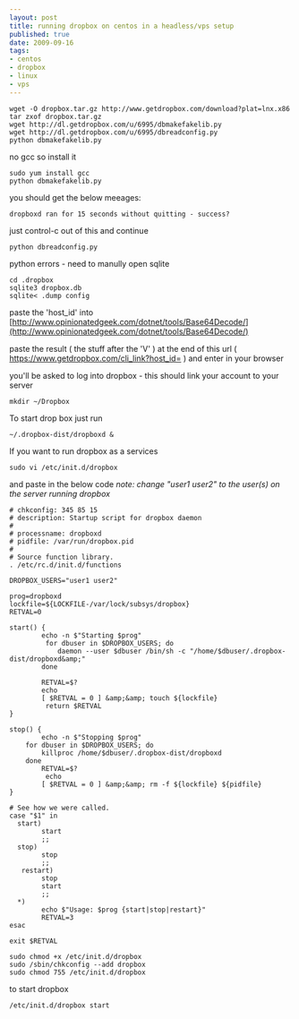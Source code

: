 ```yaml
--- 
layout: post
title: running dropbox on centos in a headless/vps setup
published: true
date: 2009-09-16
tags: 
- centos
- dropbox
- linux
- vps
---
```

```
wget -O dropbox.tar.gz http://www.getdropbox.com/download?plat=lnx.x86
tar zxof dropbox.tar.gz
wget http://dl.getdropbox.com/u/6995/dbmakefakelib.py
wget http://dl.getdropbox.com/u/6995/dbreadconfig.py
python dbmakefakelib.py
```

no gcc so install it

```
sudo yum install gcc
python dbmakefakelib.py
```

you should get the below meeages:

```
dropboxd ran for 15 seconds without quitting - success?
```

just control-c out of this and continue

```
python dbreadconfig.py
```

python errors - need to manully open sqlite


```
cd .dropbox
sqlite3 dropbox.db
sqlite< .dump config
```

paste the 'host_id' into [http://www.opinionatedgeek.com/dotnet/tools/Base64Decode/](http://www.opinionatedgeek.com/dotnet/tools/Base64Decode/)

paste the result ( the stuff after the 'V' ) at the end of this url
( https://www.getdropbox.com/cli_link?host_id= ) and enter in your browser 

you'll be asked to log into dropbox - this should link your account to your server

```
mkdir ~/Dropbox
```

To start drop box just run

```
~/.dropbox-dist/dropboxd &
```


If you want to run dropbox as a services

```
sudo vi /etc/init.d/dropbox
```

and paste in the below code 
_note: change "user1 user2" to the user(s) on the server running dropbox_

```
# chkconfig: 345 85 15
# description: Startup script for dropbox daemon
#
# processname: dropboxd
# pidfile: /var/run/dropbox.pid
#
# Source function library.
. /etc/rc.d/init.d/functions

DROPBOX_USERS="user1 user2"

prog=dropboxd
lockfile=${LOCKFILE-/var/lock/subsys/dropbox}
RETVAL=0

start() {
        echo -n $"Starting $prog"
         for dbuser in $DROPBOX_USERS; do
            daemon --user $dbuser /bin/sh -c "/home/$dbuser/.dropbox-dist/dropboxd&amp;"
        done

        RETVAL=$?
        echo
        [ $RETVAL = 0 ] &amp;&amp; touch ${lockfile}
         return $RETVAL
}

stop() {
        echo -n $"Stopping $prog"
    for dbuser in $DROPBOX_USERS; do
        killproc /home/$dbuser/.dropbox-dist/dropboxd
    done
        RETVAL=$?
         echo
        [ $RETVAL = 0 ] &amp;&amp; rm -f ${lockfile} ${pidfile}
}

# See how we were called.
case "$1" in
  start)
        start
        ;;
  stop)
        stop
        ;;
   restart)
        stop
        start
        ;;
  *)
        echo $"Usage: $prog {start|stop|restart}"
        RETVAL=3
esac

exit $RETVAL
```

```
sudo chmod +x /etc/init.d/dropbox
sudo /sbin/chkconfig --add dropbox
sudo chmod 755 /etc/init.d/dropbox
```

to start dropbox

```
/etc/init.d/dropbox start
```

